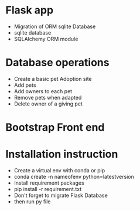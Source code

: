 # Flask app
* Migration of ORM sqlite Database
*  sqlite database
*  SQLAlchemy ORM module

# Database operations
*  Create a basic pet Adoption site
* Add pets
* Add owners to each pet
* Remove pets when adapted
* Delete owner of a giving pet

# Bootstrap Front end

# Installation instruction 
* Create a virtual env with conda or pip 
* conda create -n  nameofenv  python=latestversion
* Install requirement packages
* pip install -r requirement.txt
* Don't forget to migrate Flask Database
*  then run py file
